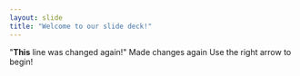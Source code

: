```yaml
---
layout: slide
title: "Welcome to our slide deck!"
---
```

"**This** line was changed again!"
Made changes again
Use the right arrow to begin!

